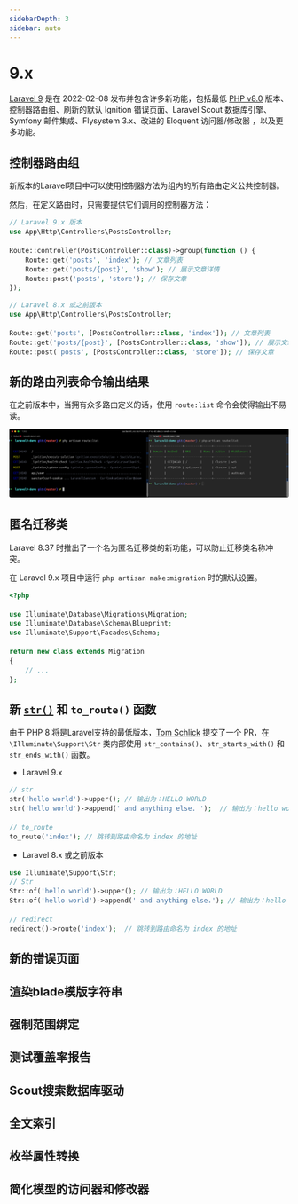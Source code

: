 ```yaml
---
sidebarDepth: 3
sidebar: auto
---
```


# 9.x

[Laravel 9](https://laravel.com/docs/9.x/releases) 是在 2022-02-08 发布并包含许多新功能，包括最低 [PHP v8.0](https://www.php.net/releases/8.0/zh.php) 版本、控制器路由组、刷新的默认 Ignition 错误页面、Laravel Scout 数据库引擎、Symfony 邮件集成、Flysystem 3.x、改进的 Eloquent 访问器/修改器 ，以及更多功能。

<a name="controller-route-group"></a>
## 控制器路由组

新版本的Laravel项目中可以使用控制器方法为组内的所有路由定义公共控制器。 

然后，在定义路由时，只需要提供它们调用的控制器方法：

<CodeGroup>
  <CodeGroupItem title="Laravel 9.x 版本">

```php
// Laravel 9.x 版本
use App\Http\Controllers\PostsController;

Route::controller(PostsController::class)->group(function () {
    Route::get('posts', 'index'); // 文章列表
    Route::get('posts/{post}', 'show'); // 展示文章详情
    Route::post('posts', 'store'); // 保存文章
});
```

  </CodeGroupItem>

  <CodeGroupItem title="Laravel 8.x 或之前版本">

```php
// Laravel 8.x 或之前版本
use App\Http\Controllers\PostsController;

Route::get('posts', [PostsController::class, 'index']); // 文章列表
Route::get('posts/{post}', [PostsController::class, 'show']); // 展示文章详情
Route::post('posts', [PostsController::class, 'store']); // 保存文章
```

  </CodeGroupItem>

</CodeGroup>

<a name="new-design-for-route-list-command-output"></a>
## 新的路由列表命令输出结果

在之前版本中，当拥有众多路由定义的话，使用 `route:list` 命令会使得输出不易读。

![新的路由列表命令输出结果](/images/9.x/new-design-for-route-list-command-output.png)

 
<a name="anonymous-stub-migrations"></a>
## 匿名迁移类

Laravel 8.37 时推出了一个名为匿名迁移类的新功能，可以防止迁移类名称冲突。

在 Laravel 9.x 项目中运行 `php artisan make:migration` 时的默认设置。

```php {7}
<?php

use Illuminate\Database\Migrations\Migration;
use Illuminate\Database\Schema\Blueprint;
use Illuminate\Support\Facades\Schema;

return new class extends Migration
{
    // ...
};
```


<a name="new-str-and-to-router-helper-functions"></a>
## 新 [`str()`](https://laravel.com/docs/9.x/helpers#strings-method-list) 和 `to_route()` 函数

由于 PHP 8 将是Laravel支持的最低版本，[Tom Schlick](https://github.com/laravel/framework/pull/38011) 提交了一个 PR，在 `\Illuminate\Support\Str` 类内部使用 `str_contains()`、`str_starts_with()` 和 `str_ends_with()` 函数。
                                                   
- Laravel 9.x
```php
// str
str('hello world')->upper(); // 输出为：HELLO WORLD
str('hello world')->append(' and anything else. ');  // 输出为：hello world and anything else.

// to_route
to_route('index'); // 跳转到路由命名为 index 的地址
```

- Laravel 8.x 或之前版本

```php
use Illuminate\Support\Str;
// Str
Str::of('hello world')->upper(); // 输出为：HELLO WORLD
Str::of('hello world')->append(' and anything else.'); // 输出为：hello world and anything else.

// redirect
redirect()->route('index');  // 跳转到路由命名为 index 的地址
```
       
<a name="refreshed-ignition-error-page"></a>
## 新的错误页面
                                            
   
<a name="render-a-blade-string"></a>
## 渲染blade模版字符串
               
<a name="forced-scoped-bindings"></a>
## 强制范围绑定
   
<a name="test-coverage-report"></a>
## 测试覆盖率报告

<a name="laravel-scout-database-engine"></a>
## Scout搜索数据库驱动


<a name="full-text-indexing"></a>
## 全文索引


<a name="enum-attribute-casting"></a>
## 枚举属性转换


<a name="simplified-accessors-and-mutators"></a>
## 简化模型的访问器和修改器


<a name=""></a>
## 


<a name=""></a>
## 


